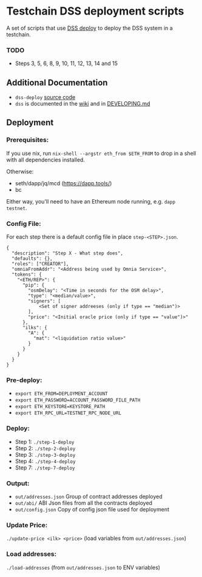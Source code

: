 # Testchain DSS deployment scripts

A set of scripts that use [DSS deploy](https://github.com/makerdao/dss-deploy) to deploy the DSS system in a testchain.

### TODO

- Steps 3, 5, 6, 8, 9, 10, 11, 12, 13, 14 and 15

## Additional Documentation

- `dss-deploy` [source code](https://github.com/makerdao/dss-deploy)
- `dss` is documented in the [wiki](https://github.com/makerdao/dss/wiki) and in [DEVELOPING.md](https://github.com/makerdao/dss/blob/master/DEVELOPING.md)

## Deployment

### Prerequisites:

If you use nix, run `nix-shell --argstr eth_from $ETH_FROM` to drop in a shell with all dependencies
installed.

Otherwise:

- seth/dapp/jq/mcd (https://dapp.tools/)
- bc

Either way, you'll need to have an Ethereum node running, e.g. `dapp testnet`.

### Config File:
For each step there is a default config file in place `step-<STEP>.json`.

```
{
  "description": "Step X - What step does",
  "defaults": {},
  "roles": ["CREATOR"],
  "omniaFromAddr": "<Address being used by Omnia Service>",
  "tokens": {
    "<ETH/REP>": {
      "pip": {
        "osmDelay": "<Time in seconds for the OSM delay>",
        "type": "<median/value>",
        "signers": [
            <Set of signer addreeses (only if type == "median")>
        ],
        "price": "<Initial oracle price (only if type == "value")>"
      },
      "ilks": {
        "A": {
          "mat": "<liquidation ratio value>"
        }
      }
    }
  }
}
```

### Pre-deploy:
- `export ETH_FROM=DEPLOYMENT_ACCOUNT`
- `export ETH_PASSWORD=ACCOUNT_PASSWORD_FILE_PATH`
- `export ETH_KEYSTORE=KEYSTORE_PATH`
- `export ETH_RPC_URL=TESTNET_RPC_NODE_URL`

### Deploy:

- Step 1: `./step-1-deploy`
- Step 2: `./step-2-deploy`
- Step 3: `./step-3-deploy`
- Step 4: `./step-4-deploy`
- Step 7: `./step-7-deploy`

### Output:

- `out/addresses.json` Group of contract addresses deployed
- `out/abi/` ABI Json files from all the contracts deployed
- `out/config.json` Copy of config json file used for deployment

### Update Price:

`./update-price <ilk> <price>` (load variables from `out/addresses.json`)

### Load addresses:

`./load-addresses` (from `out/addresses.json` to ENV variables)
